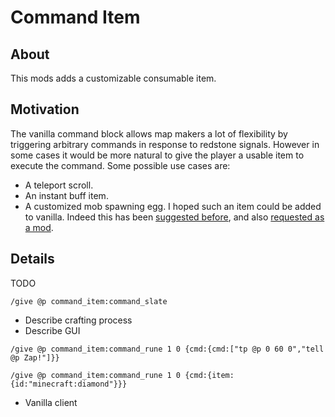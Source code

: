 # Command Item

## About

This mods adds a customizable consumable item.

## Motivation

The vanilla command block allows map makers a lot of flexibility by triggering arbitrary commands in response to redstone signals. However in some cases it
would be more natural to give the player a usable item to execute the command. Some possible use cases are:
* A teleport scroll.
* An instant buff item.
* A customized mob spawning egg.
I hoped such an item could be added to vanilla. Indeed this has been [suggested before](http://www.reddit.com/r/minecraftsuggestions/comments/16oczq/consumable_command_item/),
and also [requested as a mod](http://www.minecraftforum.net/forums/mapping-and-modding/minecraft-mods/requests-ideas-for-mods/2381398-command-item-mod-request).

## Details

TODO

```
/give @p command_item:command_slate
```
* Describe crafting process
* Describe GUI

```
/give @p command_item:command_rune 1 0 {cmd:{cmd:["tp @p 0 60 0","tell @p Zap!"]}}

/give @p command_item:command_rune 1 0 {cmd:{item:{id:"minecraft:diamond"}}}
```

* Vanilla client
